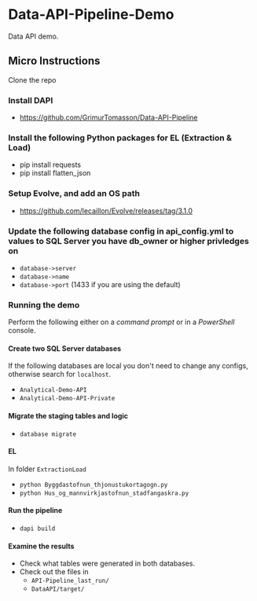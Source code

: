 # Data-API-Pipeline-Demo
Data API demo.

## Micro Instructions
Clone the repo 
### Install DAPI
- https://github.com/GrimurTomasson/Data-API-Pipeline
	
### Install the following Python packages for EL (Extraction & Load)
- pip install requests
- pip install flatten_json
	
### Setup Evolve, and add an OS path
- https://github.com/lecaillon/Evolve/releases/tag/3.1.0


### Update the following database config in api_config.yml to values to SQL Server you have db_owner or higher privledges on
- `database->server`
- `database->name`
- `database->port` (1433 if you are using the default)
	
### Running the demo
Perform the following either on a *command prompt* or in a *PowerShell* console.  

#### Create two SQL Server databases
 If the following databases are local you don't need to change any configs, otherwise search for `localhost`.  
- `Analytical-Demo-API`
- `Analytical-Demo-API-Private`

#### Migrate the staging tables and logic
- `database migrate`
	
#### EL
In folder `ExtractionLoad`	
- `python Byggdastofnun_thjonustukortagogn.py`
- `python Hus_og_mannvirkjastofnun_stadfangaskra.py`
		
#### Run the pipeline
- `dapi build`

#### Examine the results
- Check what tables were generated in both databases.
- Check out the files in 
    - `API-Pipeline_last_run/`
    - `DataAPI/target/`